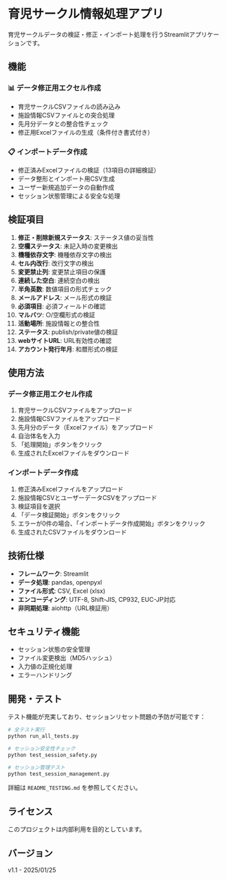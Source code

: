 # 育児サークル情報処理アプリ

育児サークルデータの検証・修正・インポート処理を行うStreamlitアプリケーションです。

## 機能

### 📊 データ修正用エクセル作成
- 育児サークルCSVファイルの読み込み
- 施設情報CSVファイルとの突合処理
- 先月分データとの整合性チェック
- 修正用Excelファイルの生成（条件付き書式付き）

### 📋 インポートデータ作成
- 修正済みExcelファイルの検証（13項目の詳細検証）
- データ整形とインポート用CSV生成
- ユーザー新規追加データの自動作成
- セッション状態管理による安全な処理

## 検証項目

1. **修正・削除新規ステータス**: ステータス値の妥当性
2. **空欄ステータス**: 未記入時の変更検出
3. **機種依存文字**: 機種依存文字の検出
4. **セル内改行**: 改行文字の検出
5. **変更禁止列**: 変更禁止項目の保護
6. **連続した空白**: 連続空白の検出
7. **半角英数**: 数値項目の形式チェック
8. **メールアドレス**: メール形式の検証
9. **必須項目**: 必須フィールドの確認
10. **マルバツ**: ○/空欄形式の検証
11. **活動場所**: 施設情報との整合性
12. **ステータス**: publish/private値の検証
13. **webサイトURL**: URL有効性の確認
14. **アカウント発行年月**: 和暦形式の検証

## 使用方法

### データ修正用エクセル作成
1. 育児サークルCSVファイルをアップロード
2. 施設情報CSVファイルをアップロード
3. 先月分のデータ（Excelファイル）をアップロード
4. 自治体名を入力
5. 「処理開始」ボタンをクリック
6. 生成されたExcelファイルをダウンロード

### インポートデータ作成
1. 修正済みExcelファイルをアップロード
2. 施設情報CSVとユーザーデータCSVをアップロード
3. 検証項目を選択
4. 「データ検証開始」ボタンをクリック
5. エラーが0件の場合、「インポートデータ作成開始」ボタンをクリック
6. 生成されたCSVファイルをダウンロード

## 技術仕様

- **フレームワーク**: Streamlit
- **データ処理**: pandas, openpyxl
- **ファイル形式**: CSV, Excel (xlsx)
- **エンコーディング**: UTF-8, Shift-JIS, CP932, EUC-JP対応
- **非同期処理**: aiohttp（URL検証用）

## セキュリティ機能

- セッション状態の安全管理
- ファイル変更検出（MD5ハッシュ）
- 入力値の正規化処理
- エラーハンドリング

## 開発・テスト

テスト機能が充実しており、セッションリセット問題の予防が可能です：

```bash
# 全テスト実行
python run_all_tests.py

# セッション安全性チェック
python test_session_safety.py

# セッション管理テスト
python test_session_management.py
```

詳細は `README_TESTING.md` を参照してください。

## ライセンス

このプロジェクトは内部利用を目的としています。

## バージョン

v1.1 - 2025/01/25 